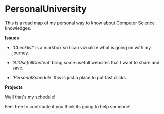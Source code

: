 # PersonalUniversity
This is a road map of my personal way to know about Computer Science knowledges.

**Issues**

- _'Checklist'_ is a markbox so I can vizualize what is going on with my journey.

- _'AllUsefullContent'_ bring some usefull websites that I want to share and save.

- _'PersonalSchedule'_ this is just a place to put fast clicks.

**Projects**

Well that's my schedule!


Feel free to contribute if you think its going to help someone!
